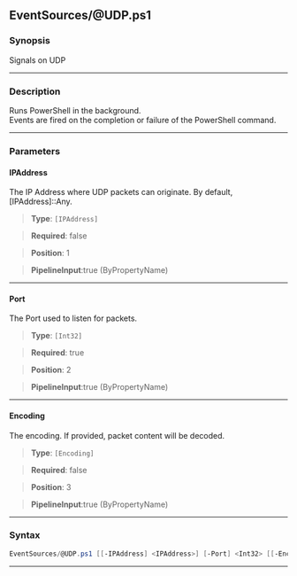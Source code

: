 
EventSources/@UDP.ps1
---------------------
### Synopsis
Signals on UDP

---
### Description

Runs PowerShell in the background.  
Events are fired on the completion or failure of the PowerShell command.

---
### Parameters
#### **IPAddress**

The IP Address where UDP packets can originate.  By default, [IPAddress]::Any.



> **Type**: ```[IPAddress]```

> **Required**: false

> **Position**: 1

> **PipelineInput**:true (ByPropertyName)



---
#### **Port**

The Port used to listen for packets.



> **Type**: ```[Int32]```

> **Required**: true

> **Position**: 2

> **PipelineInput**:true (ByPropertyName)



---
#### **Encoding**

The encoding.  If provided, packet content will be decoded.



> **Type**: ```[Encoding]```

> **Required**: false

> **Position**: 3

> **PipelineInput**:true (ByPropertyName)



---
### Syntax
```PowerShell
EventSources/@UDP.ps1 [[-IPAddress] <IPAddress>] [-Port] <Int32> [[-Encoding] <Encoding>] [<CommonParameters>]
```
---



